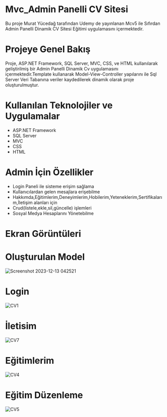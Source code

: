 # Mvc_Admin Panelli CV Sitesi
Bu proje Murat Yücedağ tarafından Udemy de yayınlanan Mcv5 ile Sıfırdan Admin Panelli Dinamik CV Sitesi Eğitimi uygulamasını içermektedir.

# Projeye Genel Bakış
Proje, ASP.NET Framework, SQL Server, MVC, CSS, ve HTML kullanılarak geliştirilmiş bir Admin Panelli Dinamik Cv uygulamasını içermektedir.Template kullanarak Model-View-Controller yapılarını ile Sql Server Veri Tabanına veriler kaydedilerek dinamik olarak proje oluşturulmuştur.

# Kullanılan Teknolojiler ve Uygulamalar
- ASP.NET Framework
- SQL Server
- MVC
- CSS
- HTML
# Admin İçin Özellikler
- Login Paneli ile sisteme erişim sağlama
- Kullanıcılardan gelen mesajlara erişebilme
- Hakkımda,Eğitimlerim,Deneyimlerim,Hobilerim,Yeteneklerim,Sertifikalarım,İletişim alanları için 
- Crud(listele,ekle,sil,güncelle) işlemleri
- Sosyal Medya Hesaplarını Yönetebilme
# Ekran Görüntüleri

# Oluşturulan Model
![Screenshot 2023-12-13 042521](https://github.com/aliokanyildirim/ASPNETMvcCV/assets/116041297/2e1c53fb-c33a-418d-af53-017e4ef508a3)
# Login
![CV1](https://github.com/aliokanyildirim/ASPNETMvcCV/assets/116041297/8017e0f8-4bca-4e35-a0df-0f900be7258e)
# İletisim
![CV7](https://github.com/aliokanyildirim/ASPNETMvcCV/assets/116041297/e73eaa80-da6a-471b-a271-cedfa719599b)
# Eğitimlerim
![CV4](https://github.com/aliokanyildirim/ASPNETMvcCV/assets/116041297/88639be9-9ba6-4c6b-938a-ca5d41365c13)
# Eğitim Düzenleme
![CV5](https://github.com/aliokanyildirim/ASPNETMvcCV/assets/116041297/092d0f45-d59f-4baa-8d88-5bb9ee5e5f8c)
